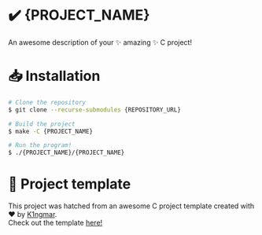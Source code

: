 # ✔️ {PROJECT_NAME}
An awesome description of your ✨ amazing ✨ C project!

# 📥 Installation
```bash
# Clone the repository
$ git clone --recurse-submodules {REPOSITORY_URL}

# Build the project
$ make -C {PROJECT_NAME}

# Run the program!
$ ./{PROJECT_NAME}/{PROJECT_NAME}
```

# 🧡 Project template
This project was hatched from an awesome C project template created with ❤️ by [K1ngmar](https://github.com/K1ngmar).  
Check out the template [here!](https://github.com/K1ngmar/C-project-template)

